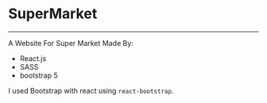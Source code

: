 # SuperMarket
_____________________

A Website For Super Market Made By:

- React.js
- SASS
- bootstrap 5

I used Bootstrap with react using ` react-bootstrap `.